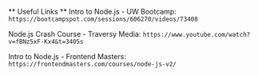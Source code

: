 ** Useful Links **
Intro to Node.js - UW Bootcamp:
`https://bootcampspot.com/sessions/606270/videos/73408`

Node.js Crash Course - Traversy Media:
`https://www.youtube.com/watch?v=fBNz5xF-Kx4&t=3405s`

Intro to Node.js - Frontend Masters:
`https://frontendmasters.com/courses/node-js-v2/`
